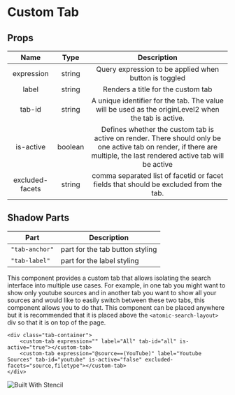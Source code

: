 # Custom Tab

## Props 
| Name | Type   | Description   |
| :---:   | :---: | :---: |
| expression | string   | Query expression to be applied when button is toggled  |
| label | string   | Renders a title for the custom tab   |
| tab-id | string   | A unique identifier for the tab. The value will be used as the originLevel2 when the tab is active.   |
| is-active | boolean   | Defines whether the custom tab is active on render. There should only be one active tab on render, if there are multiple, the last rendered active tab will be active   |
| excluded-facets | string | comma separated list of facetid or facet fields that should be excluded from the tab.|


## Shadow Parts

| Part           | Description |
| -------------- | ----------- |
| `"tab-anchor"` |     part for the tab button styling        |
| `"tab-label"`  |       part for the label styling      |

This component provides a custom tab that allows isolating the search interface into multiple use cases. For example, in one tab you might want to show only youtube sources and in another tab you want to show all your sources and would like to easily switch between these two tabs, this component allows you to do that. This component can be placed anywhere but it is recommended that it is placed above the `<atomic-search-layout>` div so that it is on top of the page.
```
<div class="tab-container"> 
    <custom-tab expression="" label="All" tab-id="all" is-active="true"></custom-tab> 
    <custom-tab expression="@source==(YouTube)" label="Youtube Sources" tab-id="youtube" is-active="false" excluded-facets="source,filetype"></custom-tab> 
</div>
```

![Built With Stencil](https://img.shields.io/badge/-Built%20With%20Stencil-16161d.svg?logo=data%3Aimage%2Fsvg%2Bxml%3Bbase64%2CPD94bWwgdmVyc2lvbj0iMS4wIiBlbmNvZGluZz0idXRmLTgiPz4KPCEtLSBHZW5lcmF0b3I6IEFkb2JlIElsbHVzdHJhdG9yIDE5LjIuMSwgU1ZHIEV4cG9ydCBQbHVnLUluIC4gU1ZHIFZlcnNpb246IDYuMDAgQnVpbGQgMCkgIC0tPgo8c3ZnIHZlcnNpb249IjEuMSIgaWQ9IkxheWVyXzEiIHhtbG5zPSJodHRwOi8vd3d3LnczLm9yZy8yMDAwL3N2ZyIgeG1sbnM6eGxpbms9Imh0dHA6Ly93d3cudzMub3JnLzE5OTkveGxpbmsiIHg9IjBweCIgeT0iMHB4IgoJIHZpZXdCb3g9IjAgMCA1MTIgNTEyIiBzdHlsZT0iZW5hYmxlLWJhY2tncm91bmQ6bmV3IDAgMCA1MTIgNTEyOyIgeG1sOnNwYWNlPSJwcmVzZXJ2ZSI%2BCjxzdHlsZSB0eXBlPSJ0ZXh0L2NzcyI%2BCgkuc3Qwe2ZpbGw6I0ZGRkZGRjt9Cjwvc3R5bGU%2BCjxwYXRoIGNsYXNzPSJzdDAiIGQ9Ik00MjQuNywzNzMuOWMwLDM3LjYtNTUuMSw2OC42LTkyLjcsNjguNkgxODAuNGMtMzcuOSwwLTkyLjctMzAuNy05Mi43LTY4LjZ2LTMuNmgzMzYuOVYzNzMuOXoiLz4KPHBhdGggY2xhc3M9InN0MCIgZD0iTTQyNC43LDI5Mi4xSDE4MC40Yy0zNy42LDAtOTIuNy0zMS05Mi43LTY4LjZ2LTMuNkgzMzJjMzcuNiwwLDkyLjcsMzEsOTIuNyw2OC42VjI5Mi4xeiIvPgo8cGF0aCBjbGFzcz0ic3QwIiBkPSJNNDI0LjcsMTQxLjdIODcuN3YtMy42YzAtMzcuNiw1NC44LTY4LjYsOTIuNy02OC42SDMzMmMzNy45LDAsOTIuNywzMC43LDkyLjcsNjguNlYxNDEuN3oiLz4KPC9zdmc%2BCg%3D%3D&colorA=16161d&style=flat-square)
